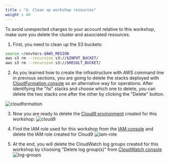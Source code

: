 ```yaml
---
title : "d. Clean up workshop resources"
weight : 40
---
```


To avoid unexpected charges to your account relative to this workshop, make sure you delete the cluster and associated resources.

1. First, you need to clean up the S3 buckets:
```bash
source ~/envVars-$AWS_REGION
aws s3 rm --recursive s3://$INPUT_BUCKET/
aws s3 rm --recursive s3://$RESULT_BUCKET/
```
2. As you learned how to create the infrastructure with AWS command line in previous sections, you are going to delete the stacks deployed with [CloudFormation console](https://console.aws.amazon.com/cloudformation/home#/stacks) as an alternative way for operations. After identifying the "fsi" stacks and choose which one to delete, you can delete the two stacks one after the other by clicking the "Delete" button.

![cloudformation](/images/batch-lambda/delete-stacks.png)

3. Now you are ready to delete the [Cloud9 environment](https://console.aws.amazon.com/cloud9/) created for this workshop:
![cloud9](/images/batch-lambda/delete-cloud9.png)

4. Find the IAM role used for this workshop from the [IAM console](https://console.aws.amazon.com/iamv2/home#/roles) and delete the IAM role created for Cloud9 
![iam-role](/images/batch-lambda/delete-IAM-role.png)

5. At the end, you will delete the CloudWatch log groups created for this workshop by choosing "Delete log group(s)" from [CloudWatch console](https://console.aws.amazon.com/cloudwatch/home#logsV2:log-groups)
![log-groups](/images/batch-lambda/delete-log-groups.png)





